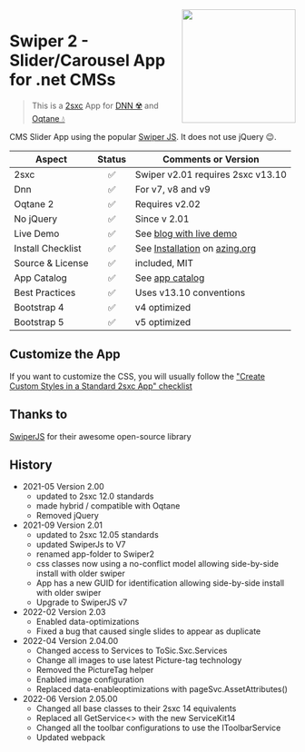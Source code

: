 <image src="app-icon.png" align="right" width="200px">

# Swiper 2 - Slider/Carousel App for .net CMSs

> This is a [2sxc](https://2sxc.org) App for [DNN ☢️](https://www.dnnsoftware.com/) and [Oqtane 💧](https://www.oqtane.org/)

CMS Slider App using the popular [Swiper JS](https://swiperjs.com/). It does not use jQuery 😉.


| Aspect              | Status | Comments or Version |
| ------------------- | :----: | ------------------- |
| 2sxc                | ✅    | Swiper v2.01 requires 2sxc v13.10
| Dnn                 | ✅    | For v7, v8 and v9
| Oqtane 2            | ✅    | Requires v2.02
| No jQuery           | ✅    | Since v 2.01
| Live Demo           | ✅    | See [blog with live demo](https://2sxc.org/en/blog/post/awesome-swiper-js-slider)
| Install Checklist   | ✅    | See [Installation](https://azing.org/2sxc/r/9yfw-D1D) on [azing.org](https://azing.org/2sxc)
| Source & License    | ✅    | included, MIT
| App Catalog         | ✅    | See [app catalog](https://2sxc.org/en/apps/app/swiper-image-slider-pro-v2-with-parallax-3d-cubes-coverflow-and-more-hybrid-for-dnn-and-oqtane)
| Best Practices      | ✅    | Uses v13.10 conventions
| Bootstrap 4         | ✅    | v4 optimized
| Bootstrap 5         | ✅    | v5 optimized

## Customize the App

If you want to customize the CSS, you will usually follow the ["Create Custom Styles in a Standard 2sxc App" checklist](https://azing.org/2sxc/r/gg_aB9FD)


## Thanks to

[SwiperJS](https://swiperjs.com/) for their awesome open-source library

## History

* 2021-05 Version 2.00
  * updated to 2sxc 12.0 standards
  * made hybrid / compatible with Oqtane
  * Removed jQuery
* 2021-09 Version 2.01
  * updated to 2sxc 12.05 standards
  * updated SwiperJs to V7
  * renamed app-folder to Swiper2
  * css classes now using a no-conflict model allowing side-by-side install with older swiper
  * App has a new GUID for identification allowing side-by-side install with older swiper
  * Upgrade to SwiperJS v7
* 2022-02 Version 2.03
  * Enabled data-optimizations
  * Fixed a bug that caused single slides to appear as duplicate
* 2022-04 Version 2.04.00
  * Changed access to Services to ToSic.Sxc.Services
  * Change all images to use latest Picture-tag technology
  * Removed the PictureTag helper
  * Enabled image configuration
  * Replaced data-enableoptimizations with pageSvc.AssetAttributes()
* 2022-06 Version 2.05.00
  * Changed all base classes to their 2sxc 14 equivalents
  * Replaced all GetService<> with the new ServiceKit14
  * Changed all the toolbar configurations to use the IToolbarService
  * Updated webpack